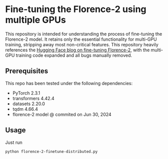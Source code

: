 # Fine-tuning the Florence-2 using multiple GPUs

This repository is intended for understanding the process of fine-tuning the Florence-2 model. It retains only the essential functionality for multi-GPU training, stripping away most non-critical features. This repository heavily references the [Hugging Face blog on fine-tuning Florence-2](https://huggingface.co/blog/finetune-florence2), with the multi-GPU training code expanded and all bugs manually removed.

## Prerequisites

This repo has been tested under the following dependencies:

- PyTorch 2.3.1
- transformers 4.42.4
- datasets 2.20.0
- tqdm 4.66.4
- florence-2 model @ commited on Jun 30, 2024

## Usage

Just run

```
python florence-2-finetune-distributed.py
```